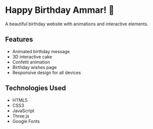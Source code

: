 # Happy Birthday Ammar! 🎉

A beautiful birthday website with animations and interactive elements.

## Features
- Animated birthday message
- 3D interactive cake
- Confetti animation
- Birthday wishes page
- Responsive design for all devices

## Technologies Used
- HTML5
- CSS3
- JavaScript
- Three.js
- Google Fonts 